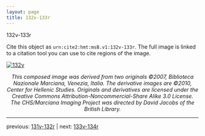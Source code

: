 ```yaml
---
layout: page
title: 132v-133r
---
```


132v-133r

Cite this object as `urn:cite2:hmt:msB.v1:132v-133r`. The full image is linked to a citation tool you can use to cite regions of the image.

[![132v](http://www.homermultitext.org/iipsrv?IIIF=/project/homer/pyramidal/deepzoom/hmt/vbbifolio/v1/vb_132v_133r.tif/full/800,/0/default.jpg)](http://www.homermultitext.org/ict2/?urn=urn:cite2:hmt:vbbifolio.v1:vb_132v_133r) 

<p style="text-align: center; font-style: italic;">This composed image was derived from two originals ©2007, Biblioteca Nazionale Marciana, Venezia, Italia. The derivative images are ©2010, Center for Hellenic Studies. Originals and derivatives are licensed under the Creative Commons Attribution-Noncommercial-Share Alike 3.0 License. The CHS/Marciana Imaging Project was directed by David Jacobs of the British Library.</p>

---

previous: [131v-132r](../131v-132r/) | next: [133v-134r](../133v-134r/)